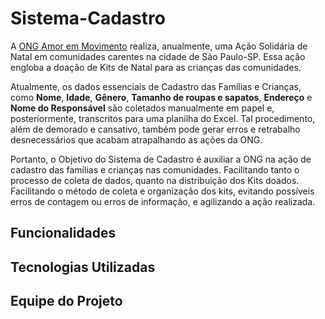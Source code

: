 # Sistema-Cadastro

A [ONG Amor em Movimento]() realiza, anualmente, uma Ação Solidária de Natal em comunidades carentes na cidade de São Paulo-SP. Essa ação engloba a doação de Kits de Natal para as crianças das comunidades.

Atualmente, os dados essenciais de Cadastro das Famílias e Crianças, como **Nome**, **Idade**, **Gênero**, **Tamanho de roupas e sapatos**, **Endereço** e **Nome do Responsável** são coletados manualmente em papel e, posteriormente, transcritos para uma planilha do Excel. Tal procedimento, além de demorado e cansativo, também pode gerar erros e retrabalho desnecessários que acabam atrapalhando as ações da ONG.

Portanto, o Objetivo do Sistema de Cadastro é auxiliar a ONG na ação de cadastro das famílias e crianças nas comunidades. Facilitando tanto o processo de coleta de dados, quanto na distribuição dos Kits doados. Facilitando o método de coleta e organização dos kits, evitando possíveis erros de contagem ou erros de informação, e agilizando a ação realizada.

## Funcionalidades

## Tecnologias Utilizadas

## Equipe do Projeto


